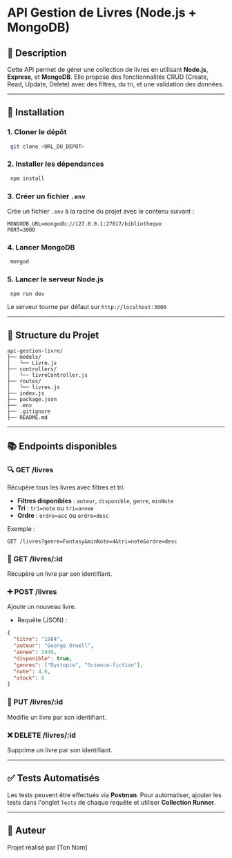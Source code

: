 # API Gestion de Livres (Node.js + MongoDB)

## 📌 Description
Cette API permet de gérer une collection de livres en utilisant **Node.js**, **Express**, et **MongoDB**. Elle propose des fonctionnalités CRUD (Create, Read, Update, Delete) avec des filtres, du tri, et une validation des données.

---

## 🚀 Installation

### 1. Cloner le dépôt
```bash
 git clone <URL_DU_DEPOT>
```

### 2. Installer les dépendances
```bash
 npm install
```

### 3. Créer un fichier `.env`
Crée un fichier `.env` à la racine du projet avec le contenu suivant :
```
MONGODB_URL=mongodb://127.0.0.1:27017/bibliotheque
PORT=3000
```

### 4. Lancer MongoDB
```bash
 mongod
```

### 5. Lancer le serveur Node.js
```bash
 npm run dev
```

Le serveur tourne par défaut sur `http://localhost:3000`

---

## 📂 Structure du Projet
```
api-gestion-livre/
├── models/
│   └── Livre.js
├── controllers/
│   └── livreController.js
├── routes/
│   └── livres.js
├── index.js
├── package.json
├── .env
├── .gitignore
├── README.md
```

---

## 📚 Endpoints disponibles

### 🔍 GET /livres
Récupère tous les livres avec filtres et tri.
- **Filtres disponibles** : `auteur`, `disponible`, `genre`, `minNote`
- **Tri** : `tri=note` ou `tri=annee`
- **Ordre** : `ordre=asc` ou `ordre=desc`

Exemple :
```
GET /livres?genre=Fantasy&minNote=4&tri=note&ordre=desc
```

### 📖 GET /livres/:id
Récupère un livre par son identifiant.

### ➕ POST /livres
Ajoute un nouveau livre.
- Requête (JSON) :
```json
{
  "titre": "1984",
  "auteur": "George Orwell",
  "annee": 1949,
  "disponible": true,
  "genres": ["Dystopie", "Science-fiction"],
  "note": 4.6,
  "stock": 8
}
```

### 🔄 PUT /livres/:id
Modifie un livre par son identifiant.

### ❌ DELETE /livres/:id
Supprime un livre par son identifiant.

---

## ✅ Tests Automatisés

Les tests peuvent être effectués via **Postman**. 
Pour automatiser, ajouter les tests dans l'onglet `Tests` de chaque requête et utiliser **Collection Runner**.

---

## 📌 Auteur
Projet réalisé par [Ton Nom]

